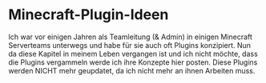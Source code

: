 # Minecraft-Plugin-Ideen
Ich war vor einigen Jahren als Teamleitung (&amp; Admin) in einigen Minecraft Serverteams unterwegs und habe für sie auch oft Plugins konzipiert. Nun da diese Kapitel in meinem Leben vergangen ist und ich nicht möchte, dass die Plugins vergammeln werde ich ihre Konzepte hier posten.
Diese Plugins werden NICHT mehr geupdatet, da ich nicht mehr an ihnen Arbeiten muss.
